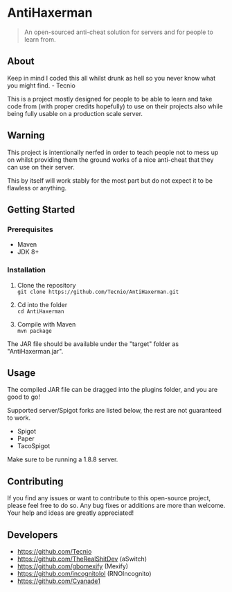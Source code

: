 # AntiHaxerman
> An open-sourced anti-cheat solution for servers and for people to learn from.

## About

Keep in mind I coded this all whilst drunk as hell so you never know what you might find. - Tecnio

This is a project mostly designed for people to be able to learn and take code from (with proper credits hopefully) to use on their projects also while being fully usable on a production scale server.

## Warning

This project is intentionally nerfed in order to teach people not to mess up on whilst providing them the ground works of
a nice anti-cheat that they can use on their server.

This by itself will work stably for the most part but do not expect it to be flawless or anything.

## Getting Started

### Prerequisites
- Maven
- JDK 8+

### Installation
1. Clone the repository\
`git clone https://github.com/Tecnio/AntiHaxerman.git`

2. Cd into the folder\
`cd AntiHaxerman`

3. Compile with Maven\
`mvn package`

The JAR file should be available under the "target" folder as "AntiHaxerman.jar".

## Usage 
The compiled JAR file can be dragged into the plugins folder, and you are good to go!

Supported server/Spigot forks are listed below, the rest are not guaranteed to work.

- Spigot
- Paper
- TacoSpigot

Make sure to be running a 1.8.8 server.

## Contributing

If you find any issues or want to contribute to this open-source project, please feel free to do so. Any bug fixes or additions are more than welcome. Your help and ideas are greatly appreciated!

## Developers
- https://github.com/Tecnio
- https://github.com/TheRealShitDev (aSwitch)
- https://github.com/gbomexify (Mexify)
- https://github.com/incognitolol (RNOIncognito)
- https://github.com/Cyanade1 
